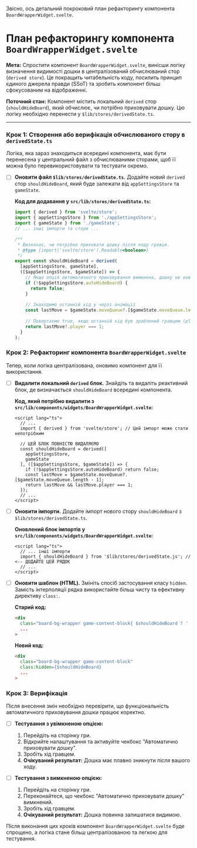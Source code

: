 Звісно, ось детальний покроковий план рефакторингу компонента `BoardWrapperWidget.svelte`.

# План рефакторингу компонента `BoardWrapperWidget.svelte`

**Мета:** Спростити компонент `BoardWrapperWidget.svelte`, винісши логіку визначення видимості дошки в централізований обчислюваний стор (`derived store`). Це покращить читабельність коду, посилить принцип єдиного джерела правди (SSoT) та зробить компонент більш сфокусованим на відображенні.

**Поточний стан:** Компонент містить локальний `derived` стор (`shouldHideBoard`), який обчислює, чи потрібно приховувати дошку. Цю логіку необхідно перенести у `$lib/stores/derivedState.ts`.

---

### Крок 1: Створення або верифікація обчислюваного стору в `derivedState.ts`

Логіка, яка зараз знаходиться всередині компонента, має бути перенесена у центральний файл з обчислюваними сторами, щоб її можна було перевикористовувати та тестувати окремо.

- [ ] **Оновити файл `$lib/stores/derivedState.ts`.**
    Додайте новий `derived` стор `shouldHideBoard`, який буде залежати від `appSettingsStore` та `gameState`.

    **Код для додавання у `src/lib/stores/derivedState.ts`:**
    ```typescript
    import { derived } from 'svelte/store';
    import { appSettingsStore } from './appSettingsStore';
    import { gameState } from './gameState';
    // ... інші імпорти та стори ...

    /**
     * Визначає, чи потрібно приховати дошку після ходу гравця.
     * @type {import('svelte/store').Readable<boolean>}
     */
    export const shouldHideBoard = derived(
      [appSettingsStore, gameState],
      ([$appSettingsStore, $gameState]) => {
        // Якщо опція автоматичного приховування вимкнена, дошку не ховаємо
        if (!$appSettingsStore.autoHideBoard) {
          return false;
        }
        
        // Знаходимо останній хід у черзі анімації
        const lastMove = $gameState.moveQueue?.[$gameState.moveQueue.length - 1];
        
        // Повертаємо true, якщо останній хід був зроблений гравцем (player === 1)
        return lastMove?.player === 1;
      }
    );
    ```

### Крок 2: Рефакторинг компонента `BoardWrapperWidget.svelte`

Тепер, коли логіка централізована, оновимо компонент для її використання.

- [ ] **Видалити локальний `derived` блок.**
    Знайдіть та видаліть реактивний блок, де визначається `shouldHideBoard` всередині компонента.

    **Код, який потрібно видалити з `src/lib/components/widgets/BoardWrapperWidget.svelte`:**
    ```svelte
    <script lang="ts">
      // ...
      import { derived } from 'svelte/store'; // Цей імпорт може стати непотрібним

      // ЦЕЙ БЛОК ПОВНІСТЮ ВИДАЛЯЄМО
      const shouldHideBoard = derived([
        appSettingsStore,
        gameState
      ], ([$appSettingsStore, $gameState]) => {
        if (!$appSettingsStore.autoHideBoard) return false;
        const lastMove = $gameState.moveQueue?.[$gameState.moveQueue.length - 1];
        return lastMove && lastMove.player === 1;
      });
      // ...
    </script>
    ```

- [ ] **Оновити імпорти.**
    Додайте імпорт нового стору `shouldHideBoard` з `$lib/stores/derivedState.ts`.

    **Оновлений блок імпортів у `src/lib/components/widgets/BoardWrapperWidget.svelte`:**
    ```svelte
    <script lang="ts">
      // ... інші імпорти
      import { shouldHideBoard } from '$lib/stores/derivedState.js'; // <-- ДОДАЙТЕ ЦЕЙ РЯДОК
      // ...
    </script>
    ```

- [ ] **Оновити шаблон (HTML).**
    Змініть спосіб застосування класу `hidden`. Замість інтерполяції рядка використайте більш чисту та ефективну директиву `class:`.

    **Старий код:**
    ```html
    <div 
      class="board-bg-wrapper game-content-block{ $shouldHideBoard ? ' hidden' : '' }"
      ...
    >
    ```

    **Новий код:**
    ```html
    <div 
      class="board-bg-wrapper game-content-block"
      class:hidden={$shouldHideBoard}
      ...
    >
    ```

### Крок 3: Верифікація

Після внесення змін необхідно перевірити, що функціональність автоматичного приховування дошки працює коректно.

- [ ] **Тестування з увімкненою опцією:**
    1.  Перейдіть на сторінку гри.
    2.  Відкрийте налаштування та активуйте чекбокс "Автоматично приховувати дошку".
    3.  Зробіть хід гравцем.
    4.  **Очікуваний результат:** Дошка має плавно зникнути після вашого ходу.

- [ ] **Тестування з вимкненою опцією:**
    1.  Перейдіть на сторінку гри.
    2.  Переконайтеся, що чекбокс "Автоматично приховувати дошку" вимкнений.
    3.  Зробіть хід гравцем.
    4.  **Очікуваний результат:** Дошка повинна залишатися видимою.

Після виконання цих кроків компонент `BoardWrapperWidget.svelte` буде спрощено, а логіка стане більш централізованою та легкою для тестування.